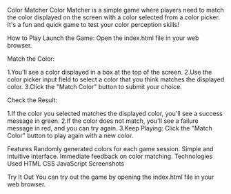 Color Matcher
Color Matcher is a simple game where players need to match the color displayed on the screen with a color selected from a color picker. It's a fun and quick game to test your color perception skills!

How to Play
Launch the Game: Open the index.html file in your web browser.

Match the Color:

1.You'll see a color displayed in a box at the top of the screen.
2.Use the color picker input field to select a color that you think matches the displayed color.
3.Click the "Match Color" button to submit your choice.


Check the Result:

1.If the color you selected matches the displayed color, you'll see a success message in green.
2.If the color does not match, you'll see a failure message in red, and you can try again.
3.Keep Playing: Click the "Match Color" button to play again with a new color.

Features
Randomly generated colors for each game session.
Simple and intuitive interface.
Immediate feedback on color matching.
Technologies Used
HTML
CSS
JavaScript
Screenshots

Try It Out
You can try out the game by opening the index.html file in your web browser.